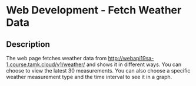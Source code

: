 # Web Development - Fetch Weather Data
## Description
The web page fetches weather data from http://webapi19sa-1.course.tamk.cloud/v1/weather/ and shows it in different ways. You can choose to view the latest 30 measurements. You can also choose a specific weather measurement type and the time interval to see it in a graph.
